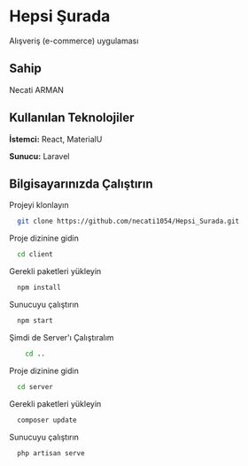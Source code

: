 
# Hepsi Şurada

Alışveriş (e-commerce) uygulaması

## Sahip

Necati ARMAN

## Kullanılan Teknolojiler

**İstemci:** React, MaterialU

**Sunucu:** Laravel



## Bilgisayarınızda Çalıştırın

Projeyi klonlayın

```bash
  git clone https://github.com/necati1054/Hepsi_Surada.git
```

Proje dizinine gidin

```bash
  cd client
```

Gerekli paketleri yükleyin

```bash
  npm install
```

Sunucuyu çalıştırın

```bash
  npm start
```

Şimdi de Server'ı Çalıştıralım

```bash
    cd ..
```

Proje dizinine gidin

```bash
  cd server
```

Gerekli paketleri yükleyin

```bash
  composer update
```

Sunucuyu çalıştırın

```bash
  php artisan serve
```  
